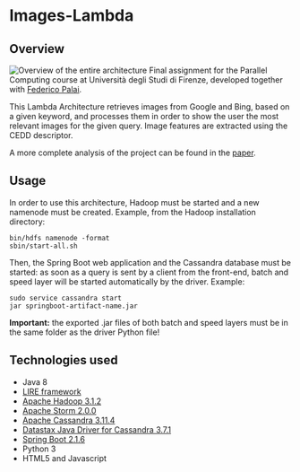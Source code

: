

# Images-Lambda
## Overview
![Overview of the entire architecture](https://i.imgur.com/aOXSKAU.png)
Final assignment for the Parallel Computing course at Università degli Studi di Firenze, developed together with [Federico Palai](http://github.com/palai103).

This Lambda Architecture retrieves images from Google and Bing, based on a given keyword, and processes them in order to show the user the most relevant images for the given query. Image features are extracted using the CEDD descriptor.

A more complete analysis of the project can be found in the [paper](https://github.com/Sfullez/Images-Lambda/blob/master/PC_2018_19_Final_Project_Report.pdf).
## Usage
In order to use this architecture, Hadoop must be started and a new namenode must be created. Example, from the Hadoop installation directory:

    bin/hdfs namenode -format
	sbin/start-all.sh

Then, the Spring Boot web application and the Cassandra database must be started: as soon as a query is sent by a client from the front-end, batch and speed layer will be started automatically by the driver. Example:

    sudo service cassandra start
    jar springboot-artifact-name.jar

**Important:** the exported .jar files of both batch and speed layers must be in the same folder as the driver Python file!

## Technologies used
 - Java 8
 - [LIRE framework](http://lire-project.net)
 - [Apache Hadoop 3.1.2](https://hadoop.apache.org/)
 - [Apache Storm 2.0.0](https://storm.apache.org/)
 - [Apache Cassandra 3.11.4](https://cassandra.apache.org/)
 - [Datastax Java Driver for Cassandra 3.7.1](https://github.com/datastax/java-driver)
 - [Spring Boot 2.1.6](https://spring.io/projects/spring-boot)
 - Python 3
 - HTML5 and Javascript
